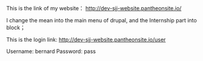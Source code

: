 This is the link of my website： http://dev-sjj-website.pantheonsite.io/

I change the mean into the main menu of drupal, and the Internship part into block；

This is the login link: http://dev-sjj-website.pantheonsite.io/user

Username: bernard Password: pass

